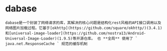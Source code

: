 dabase
=======

    dabase是一个封装了网络请求的库，其解决的核心问题是结构化rest风格的API接口调用以及网络图片加载过程。它基于[okhttp](https://github.com/square/okhttp/)(3.4.1)和[universal-image-loader](https://github.com/nostra13/Android-Universal-Image-Loader)(1.9.5)等开源仓库。 也 **全局** 使用了 ` java.net.ResponseCache ` 规范的缓存机制


#
